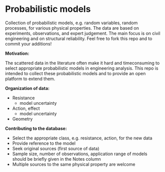 # Probabilistic models

Collection of probabilistic models, e.g. random variables, random processes, for various physical properties.
The data are based on experiments, observations, and expert judgement. The main focus is on civil engineering and on structural reliability.
Feel free to fork this repo and to commit your additions!

__Motivation:__

The scattered data in the literature often make it hard and timeconsuming to select appropriate probabilistic models in engineering analysis.
This repo is intended to collect these probabilistic models and to provide an open platform to extend them.


__Organization of data:__
* Resistance
	* model uncertainty
* Action, effect
	* model uncertainty
* Geometry


__Contributing to the database:__
* Select the appropriate class, e.g. resistance, action, for the new data
* Provide reference to the model
* Seek original sources (first source of data)
* Sample size, number of observations, application range of models should be briefly given in the Notes column
* Multiple sources to the same physical property are welcome
